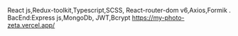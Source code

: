 React js,Redux-toolkit,Typescript,SCSS, React-router-dom v6,Axios,Formik . BacEnd:Express js,MongoDb, JWT,Bcrypt
https://my-photo-zeta.vercel.app/
